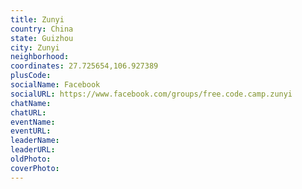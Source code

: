 ```yaml
---
title: Zunyi
country: China
state: Guizhou
city: Zunyi
neighborhood: 
coordinates: 27.725654,106.927389
plusCode:
socialName: Facebook
socialURL: https://www.facebook.com/groups/free.code.camp.zunyi
chatName:
chatURL:
eventName:
eventURL:
leaderName:
leaderURL:
oldPhoto: 
coverPhoto:
---
```

